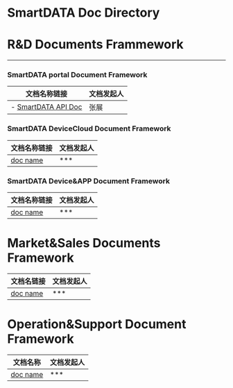 # SmartDATA Doc Directory

# R&D Documents Frammework
-----------------

### SmartDATA portal Document Framework

|文档名称链接|文档发起人|
|---|---|
|  - [SmartDATA API Doc](http://code.iotplat.net/shebeiyun/apidoc/blob/master/list.md)|张展|


### SmartDATA DeviceCloud Document Framework
|文档名称链接|文档发起人|
|---|---|
|[doc name](link) | ***|

### SmartDATA Device&APP Document Framework
|文档名称链接|文档发起人|
|---|---|
|[doc name](link) |***|

# Market&Sales Documents Framework

|文档名链接|文档发起人|
|---|---|
|[doc name](link) |***|

# Operation&Support Document Framework

|文档名称|文档发起人|
|---|---|
|[doc name](link) |***|